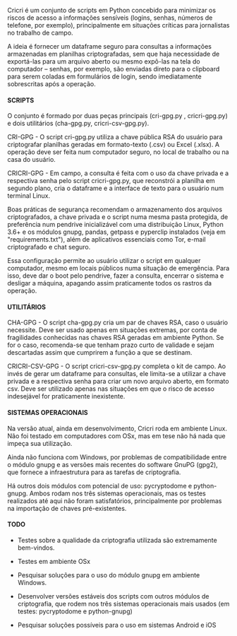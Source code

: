 Cricri é um conjunto de scripts em Python concebido para minimizar os riscos de acesso a informações sensíveis (logins, senhas, números de telefone, por exemplo), principalmente em situações críticas para jornalistas no trabalho de campo.

A ideia é fornecer um dataframe seguro para consultas a informações armazenadas em planilhas criptografadas, sem que haja necessidade de exportá-las para um arquivo aberto ou mesmo expô-las na tela do computador – senhas, por exemplo, são enviadas direto para o clipboard para serem coladas em formulários de login, sendo imediatamente sobrescritas após a operação.

#### SCRIPTS
O conjunto é formado por duas peças principais (cri-gpg.py , cricri-gpg.py) e dois utilitários (cha-gpg.py, cricri-csv-gpg.py).

CRI-GPG - O script cri-gpg.py utiliza a chave pública RSA do usuário para criptografar planilhas geradas em formato-texto (.csv) ou Excel (.xlsx). A operação deve ser feita num computador seguro, no local de trabalho ou na casa do usuário.

CRICRI-GPG - Em campo, a consulta é feita com o uso da chave privada e a respectiva senha pelo script cricri-gpg.py, que reconstrói a planilha em segundo plano, cria o dataframe e a interface de texto para o usuário num terminal Linux.

Boas práticas de segurança recomendam o armazenamento dos arquivos criptografados, a chave privada e o script numa mesma pasta protegida, de preferência num pendrive inicializável com uma distribuição Linux, Python 3.6+ e os módulos gnupg, pandas, getpass e pyperclip instalados (veja em "requirements.txt"), além de aplicativos essenciais como Tor, e-mail criptografado e chat seguro.

Essa configuração permite ao usuário utilizar o script em qualquer computador, mesmo em locais públicos numa situação de emergência. Para isso, deve dar o boot pelo pendrive, fazer a consulta, encerrar o sistema e desligar a máquina, apagando assim praticamente todos os rastros da operação.

#### UTILITÁRIOS
CHA-GPG - O script cha-gpg.py cria um par de chaves RSA, caso o usuário necessite. Deve ser usado apenas em situações extremas, por conta de fragilidades conhecidas nas chaves RSA geradas em ambiente Python. Se for o caso, recomenda-se que tenham prazo curto de validade e sejam descartadas assim que cumprirem a função a que se destinam.

CRICRI-CSV-GPG - O script cricri-csv-gpg.py completa o kit de campo. Ao invés de gerar um dataframe para consultas, ele limita-se a utilizar a chave privada e a respectiva senha para criar um novo arquivo aberto, em formato csv. Deve ser utilizado apenas nas situações em que o risco de acesso indesejável for praticamente inexistente.


#### SISTEMAS OPERACIONAIS
Na versão atual, ainda em desenvolvimento, Cricri roda em ambiente Linux. Não foi testado em computadores com OSx, mas em tese não há nada que impeça sua utilização.

Ainda não funciona com Windows, por problemas de compatibilidade entre o módulo gnupg e as versões mais recentes do software GnuPG (gpg2), que fornece a infraestrutura para as tarefas de criptografia.

Há outros dois módulos com potencial de uso: pycryptodome e python-gnupg. Ambos rodam nos três sistemas operacionais, mas os testes realizados até aqui não foram satisfatórios, principalmente por problemas na importação de chaves pré-existentes.

#### TODO
- Testes sobre a qualidade da criptografia utilizada são extremamente bem-vindos.

- Testes em ambiente OSx

- Pesquisar soluções para o uso do módulo gnupg em ambiente Windows.

- Desenvolver versões estáveis dos scripts com outros módulos de criptografia, que rodem nos três sistemas operacionais mais usados (em testes: pycryptodome e python-gnupg)

- Pesquisar soluções possíveis para o uso em sistemas Android e iOS
